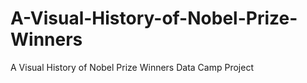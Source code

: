 # A-Visual-History-of-Nobel-Prize-Winners
A Visual History of Nobel Prize Winners Data Camp Project
